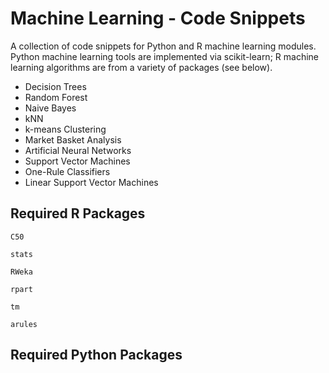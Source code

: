 # Machine Learning - Code Snippets
A collection of code snippets for Python and R machine learning modules. Python machine learning tools are implemented via scikit-learn; R machine learning algorithms are from a variety of packages (see below).

* Decision Trees
* Random Forest
* Naive Bayes
* kNN
* k-means Clustering
* Market Basket Analysis
* Artificial Neural Networks
* Support Vector Machines
* One-Rule Classifiers
* Linear Support Vector Machines

## Required R Packages
`C50`

`stats`

`RWeka`

`rpart`

`tm`

`arules`

## Required Python Packages
